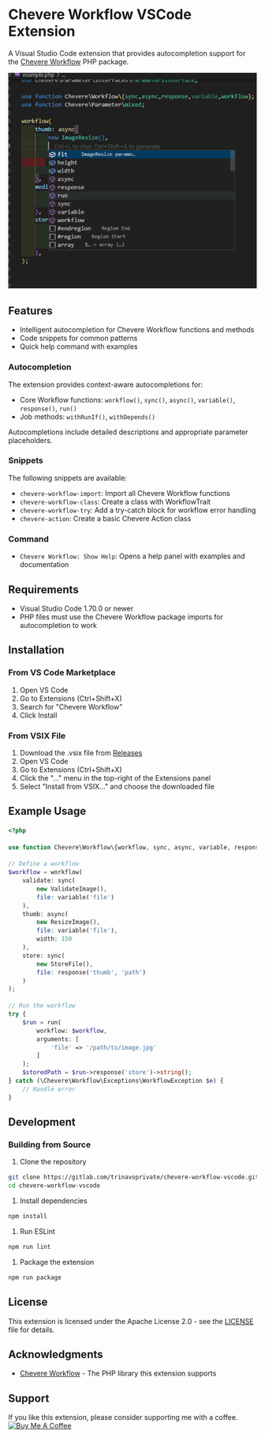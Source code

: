 # Chevere Workflow VSCode Extension

A Visual Studio Code extension that provides autocompletion support for the [Chevere Workflow](https://github.com/chevere/workflow) PHP package.

![Chevere Workflow Extension Screenshot](https://raw.githubusercontent.com/doonfrs/chevere-workflow-vscode/refs/heads/main/assets/imgs/screenshot.png)

## Features

- Intelligent autocompletion for Chevere Workflow functions and methods
- Code snippets for common patterns
- Quick help command with examples

### Autocompletion

The extension provides context-aware autocompletions for:

- Core Workflow functions: `workflow()`, `sync()`, `async()`, `variable()`, `response()`, `run()`
- Job methods: `withRunIf()`, `withDepends()`

Autocompletions include detailed descriptions and appropriate parameter placeholders.

### Snippets

The following snippets are available:

- `chevere-workflow-import`: Import all Chevere Workflow functions
- `chevere-workflow-class`: Create a class with WorkflowTrait
- `chevere-workflow-try`: Add a try-catch block for workflow error handling
- `chevere-action`: Create a basic Chevere Action class

### Command

- `Chevere Workflow: Show Help`: Opens a help panel with examples and documentation

## Requirements

- Visual Studio Code 1.70.0 or newer
- PHP files must use the Chevere Workflow package imports for autocompletion to work

## Installation

### From VS Code Marketplace

1. Open VS Code
2. Go to Extensions (Ctrl+Shift+X)
3. Search for "Chevere Workflow"
4. Click Install

### From VSIX File

1. Download the .vsix file from [Releases](https://gitlab.com/trinavoprivate/chevere-workflow-vscode/releases)
2. Open VS Code
3. Go to Extensions (Ctrl+Shift+X)
4. Click the "..." menu in the top-right of the Extensions panel
5. Select "Install from VSIX..." and choose the downloaded file

## Example Usage

```php
<?php

use function Chevere\Workflow\{workflow, sync, async, variable, response, run};

// Define a workflow
$workflow = workflow(
    validate: sync(
        new ValidateImage(),
        file: variable('file')
    ),
    thumb: async(
        new ResizeImage(),
        file: variable('file'),
        width: 150
    ),
    store: sync(
        new StoreFile(),
        file: response('thumb', 'path')
    )
);

// Run the workflow
try {
    $run = run(
        workflow: $workflow,
        arguments: [
            'file' => '/path/to/image.jpg'
        ]
    );
    $storedPath = $run->response('store')->string();
} catch (\Chevere\Workflow\Exceptions\WorkflowException $e) {
    // Handle error
}
```

## Development

### Building from Source

1. Clone the repository

```bash
git clone https://gitlab.com/trinavoprivate/chevere-workflow-vscode.git
cd chevere-workflow-vscode
```

1. Install dependencies

```bash
npm install
```

1. Run ESLint

```bash
npm run lint
```

1. Package the extension

```bash
npm run package
```

## License

This extension is licensed under the Apache License 2.0 - see the [LICENSE](LICENSE) file for details.

## Acknowledgments

- [Chevere Workflow](https://github.com/chevere/workflow) - The PHP library this extension supports

## Support

If you like this extension, please consider supporting me with a coffee.
[![Buy Me A Coffee](https://cdn.buymeacoffee.com/buttons/v2/default-yellow.png)](https://buymeacoffee.com/doonfrs)
